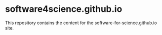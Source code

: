 # software4science.github.io

This repository contains the content for the software-for-science.github.io site.
